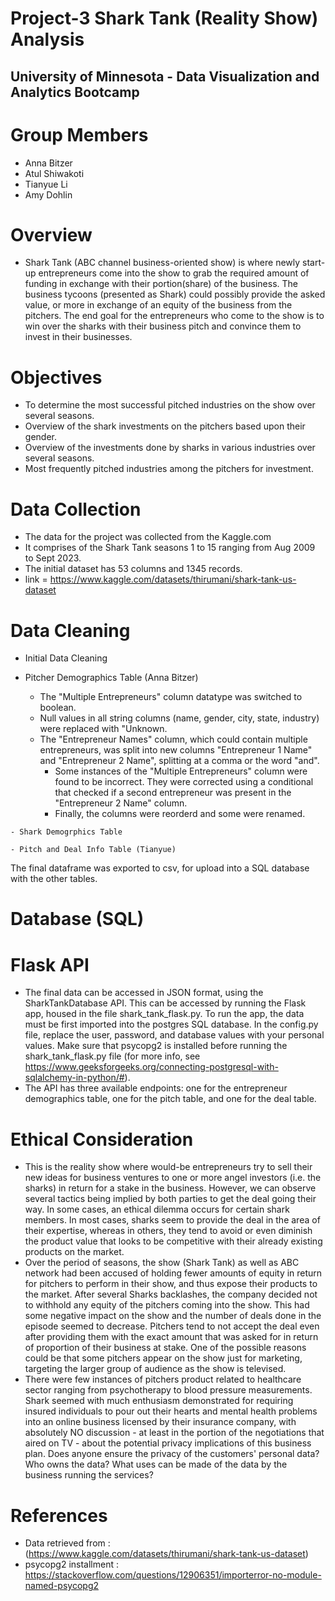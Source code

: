 # Project-3 Shark Tank (Reality Show) Analysis
## University of Minnesota - Data Visualization and Analytics Bootcamp
# Group Members
- Anna Bitzer
- Atul Shiwakoti
- Tianyue Li
- Amy Dohlin

# Overview
   - Shark Tank (ABC channel business-oriented show) is where newly start-up entrepreneurs come into the show to grab the required amount of funding in exchange with their portion(share) of the business. The business tycoons (presented as Shark) could possibly provide the asked value, or more in exchange of an equity of the business from the pitchers. The end goal for the entrepreneurs who come to the show is to win over the sharks with their business pitch and convince them to invest in their businesses.
# Objectives 
 
   - To determine the most successful pitched industries on the show over several seasons.
   - Overview of the shark investments on the pitchers based upon their gender.
   - Overview of the investments done by sharks in various industries over several seasons.
   - Most frequently pitched industries among the pitchers for investment.

# Data Collection
   - The data for the project was collected from the Kaggle.com
   - It comprises of the Shark Tank seasons 1 to 15 ranging from Aug 2009 to Sept 2023.
   - The initial dataset has 53 columns and 1345 records.
   - link = https://www.kaggle.com/datasets/thirumani/shark-tank-us-dataset

# Data Cleaning
   - Initial Data Cleaning

   - Pitcher Demographics Table (Anna Bitzer)
      -  The "Multiple Entrepreneurs" column datatype was switched to boolean.
      -  Null values in all string columns (name, gender, city, state, industry) were replaced with "Unknown.
     -  The "Entrepreneur Names" column, which could contain multiple entrepreneurs, was split into new columns "Entrepreneur 1 Name" and "Entrepreneur 2 Name", splitting at a comma or the word "and". 
         -  Some instances of the "Multiple Entrepreneurs" column were found to be incorrect. They were corrected using a conditional that checked if a second entrepreneur was present in the "Entrepreneur 2 Name" column.
         -  Finally, the columns were reorderd and some were renamed.

    - Shark Demogrphics Table

    - Pitch and Deal Info Table (Tianyue)


The final dataframe was exported to csv, for upload into a SQL database with the other tables.
# Database (SQL)

# Flask API
   - The final data can be accessed in JSON format, using the SharkTankDatabase API. This can be accessed by running the Flask app, housed in the file shark_tank_flask.py. To run the app, the data must be first imported into the postgres SQL database. In the config.py file, replace the user, password, and database values with your personal values. Make sure that psycopg2 is installed before running the shark_tank_flask.py file (for more info, see https://www.geeksforgeeks.org/connecting-postgresql-with-sqlalchemy-in-python/#).
   - The API has three available endpoints: one for the entrepreneur demographics table, one for the pitch table, and one for the deal table. 
# Ethical Consideration
   - This is the reality show where would-be entrepreneurs try to sell their new ideas for business ventures to one or more angel investors (i.e. the sharks) in return for a stake in the business. However, we can observe several tactics being implied by both parties to get the deal going their way. In some cases, an ethical dilemma occurs for certain shark members. In most cases, sharks seem to provide the deal in the area of their expertise, whereas in others, they tend to avoid or even diminish the product value that looks to be competitive with their already existing products on the market. 
  -  Over the period of seasons, the show (Shark Tank) as well as ABC network had been accused of holding fewer amounts of equity in return for pitchers to perform in their show, and thus expose their products to the market. After several Sharks backlashes, the company decided not to withhold any equity of the pitchers coming into the show. This had some negative impact on the show and the number of deals done in the episode seemed to decrease. Pitchers tend to not accept the deal even after providing them with the exact amount that was asked for in return of proportion of their business at stake. One of the possible reasons could be that some pitchers appear on the show just for marketing, targeting the larger group of audience as the show is televised. 
  - There were few instances of pitchers product related to healthcare sector ranging from psychotherapy to blood pressure measurements. Shark seemed with much enthusiasm demonstrated for requiring insured individuals to pour out their hearts and mental health problems into an online business licensed by their insurance company, with absolutely NO discussion - at least in the portion of the negotiations that aired on TV - about the potential privacy implications of this business plan.  Does anyone ensure the privacy of the customers' personal data?  Who owns the data?  What uses can be made of the data by the business running the services?
# References
- Data retrieved from : (https://www.kaggle.com/datasets/thirumani/shark-tank-us-dataset)
- psycopg2 installment : https://stackoverflow.com/questions/12906351/importerror-no-module-named-psycopg2


